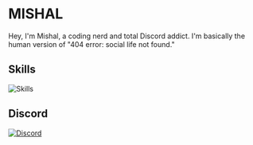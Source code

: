 # MISHAL
Hey, I'm Mishal, a coding nerd and total Discord addict. I'm basically the human version of "404 error: social life not found."

## Skills
![Skills](https://skillicons.dev/icons?i=css,html,js,discord,docker,express,flask,linux,md,nodejs,py,vscode)

## Discord
[![Discord](https://lanyard.cnrad.dev/api/1025245410224263258?theme=dark&bg=151515&borderRadius=5px&animated=true&idleMessage=15%20year%20old%20solo%20dev)](https://discord.com/users/1025245410224263258)

<!--START_SECTION:waka-->
<!--END_SECTION:waka-->
